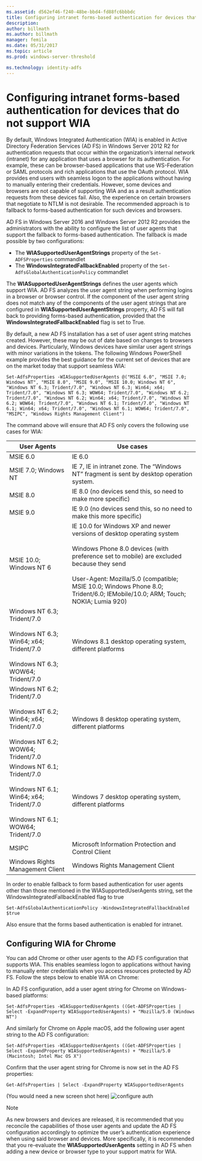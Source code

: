 ```yaml
---
ms.assetid: d562ef46-f240-48be-bbd4-fd88fc6bbbdc
title: Configuring intranet forms-based authentication for devices that do not support WIA
description:
author: billmath
ms.author: billmath
manager: femila
ms.date: 05/31/2017
ms.topic: article
ms.prod: windows-server-threshold

ms.technology: identity-adfs
---
```


# Configuring intranet forms-based authentication for devices that do not support WIA


By default, Windows Integrated Authentication (WIA) is enabled in Active Directory Federation Services (AD FS) in Windows Server 2012 R2 for authentication requests that occur within the organization’s internal network (intranet) for any application that uses a browser for its authentication. For example, these can be browser-based applications that use WS-Federation or SAML protocols and rich applications that use the OAuth protocol. WIA provides end users with seamless logon to the applications without having to manually entering their credentials. However, some devices and browsers are not capable of supporting WIA and as a result authentication requests from these devices fail. Also, the experience on certain browsers that negotiate to NTLM is not desirable. The recommended approach is to fallback to forms-based authentication for such devices and browsers.

AD FS in Windows Server 2016 and Windows Server 2012 R2 provides the administrators with the ability to configure the list of user agents that support the fallback to forms-based authentication. The fallback is made possible by two configurations:


- The **WIASupportedUserAgentStrings** property of the `Set-ADFSProperties` commandlet
- The **WindowsIntegratedFallbackEnabled** property of the `Set-AdfsGlobalAuthenticationPolicy` commandlet

The **WIASupportedUserAgentStrings** defines the user agents which support WIA. AD FS analyzes the user agent string when performing logins in a browser or browser control. If the component of the user agent string does not match any of the components of the user agent strings that are configured in **WIASupportedUserAgentStrings** property, AD FS will fall back to providing forms-based authentication, provided that the **WindowsIntegratedFallbackEnabled** flag is set to True.

By default, a new AD FS installation has a set of user agent string matches created. However, these may be out of date based on changes to browsers and devices. Particularly, Windows devices have similar user agent strings with minor variations in the tokens. The following Windows PowerShell example provides the best guidance for the current set of devices that are on the market today that support seamless WIA:

    Set-AdfsProperties -WIASupportedUserAgents @("MSIE 6.0", "MSIE 7.0; Windows NT", "MSIE 8.0", "MSIE 9.0", "MSIE 10.0; Windows NT 6", "Windows NT 6.3; Trident/7.0", "Windows NT 6.3; Win64; x64; Trident/7.0", "Windows NT 6.3; WOW64; Trident/7.0", "Windows NT 6.2; Trident/7.0", "Windows NT 6.2; Win64; x64; Trident/7.0", "Windows NT 6.2; WOW64; Trident/7.0", "Windows NT 6.1; Trident/7.0", "Windows NT 6.1; Win64; x64; Trident/7.0", "Windows NT 6.1; WOW64; Trident/7.0", "MSIPC", "Windows Rights Management Client")

The command above will ensure that AD FS only covers the following use cases for WIA:

User Agents|Use cases|
-----|-----|
MSIE 6.0|IE 6.0|
MSIE 7.0; Windows NT|IE 7, IE in intranet zone. The “Windows NT” fragment is sent by desktop operation system.|
MSIE 8.0|IE 8.0 (no devices send this, so need to make more specific)|
MSIE 9.0|IE 9.0 (no devices send this, so no need to make this more specific)|
MSIE 10.0; Windows NT 6|IE 10.0 for Windows XP and newer versions of desktop operating system</br></br>Windows Phone 8.0 devices (with preference set to mobile) are excluded because they send</br></br>User-Agent: Mozilla/5.0 (compatible; MSIE 10.0; Windows Phone 8.0; Trident/6.0; IEMobile/10.0; ARM; Touch; NOKIA; Lumia 920)|
Windows NT 6.3; Trident/7.0</br></br>Windows NT 6.3; Win64; x64; Trident/7.0</br></br>Windows NT 6.3; WOW64; Trident/7.0| Windows 8.1 desktop operating system, different platforms|
Windows NT 6.2; Trident/7.0</br></br>Windows NT 6.2; Win64; x64; Trident/7.0</br></br>Windows NT 6.2; WOW64; Trident/7.0|Windows 8 desktop operating system, different platforms|
Windows NT 6.1; Trident/7.0</br></br>Windows NT 6.1; Win64; x64; Trident/7.0</br></br>Windows NT 6.1; WOW64; Trident/7.0|Windows 7 desktop operating system, different platforms|
MSIPC| Microsoft Information Protection and Control Client|
Windows Rights Management Client|Windows Rights Management Client|

In order to enable fallback to form based authentication for user agents other than those mentioned in the WIASupportedUserAgents string, set the WindowsIntegratedFallbackEnabled flag to true

    Set-AdfsGlobalAuthenticationPolicy -WindowsIntegratedFallbackEnabled $true

Also ensure that the forms based authentication is enabled for intranet.

## Configuring WIA for Chrome
You can add Chrome or other user agents to the AD FS configuration that supports WIA. This enables seamless logon to applications without having to manually enter credentials when you access resources protected by AD FS. Follow the steps below to enable WIA on Chrome:

In AD FS configuration, add a user agent string for Chrome on Windows-based platforms:

    Set-AdfsProperties -WIASupportedUserAgents ((Get-ADFSProperties | Select -ExpandProperty WIASupportedUserAgents) + "Mozilla/5.0 (Windows NT")

And similarly for Chrome on Apple macOS, add the following user agent string to the AD FS configuration:

    Set-AdfsProperties -WIASupportedUserAgents ((Get-ADFSProperties | Select -ExpandProperty WIASupportedUserAgents) + "Mozilla/5.0 (Macintosh; Intel Mac OS X")

Confirm that the user agent string for Chrome is now set in the AD FS properties:

    Get-AdfsProperties | Select -ExpandProperty WIASupportedUserAgents

(You would need a new screen shot here)
![configure auth](media/Configure-intranet-forms-based-authentication-for-devices-that-do-not-support-WIA/chrome1.png) 

>[!NOTE]   
> As new browsers and devices are released, it is recommended that you reconcile the capabilities of those user agents and update the AD FS configuration accordingly to optimize the user’s authentication experience when using said browser and devices. More specifically, it is recommended that you re-evaluate the **WIASupportedUserAgents** setting in AD FS when adding a new device or browser type to your support matrix for WIA.


